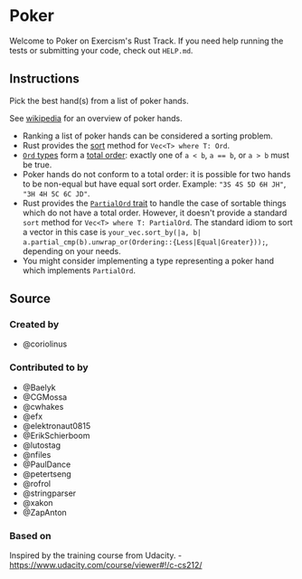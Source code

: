 # Poker

Welcome to Poker on Exercism's Rust Track.
If you need help running the tests or submitting your code, check out `HELP.md`.

## Instructions

Pick the best hand(s) from a list of poker hands.

See [wikipedia](https://en.wikipedia.org/wiki/List_of_poker_hands) for an
overview of poker hands.

- Ranking a list of poker hands can be considered a sorting problem.
- Rust provides the [sort](https://doc.rust-lang.org/std/vec/struct.Vec.html#method.sort) method for `Vec<T> where T: Ord`.
- [`Ord` types](https://doc.rust-lang.org/std/cmp/trait.Ord.html) form a [total order](https://en.wikipedia.org/wiki/Total_order): exactly one of `a < b`, `a == b`, or `a > b` must be true.
- Poker hands do not conform to a total order: it is possible for two hands to be non-equal but have equal sort order. Example: `"3S 4S 5D 6H JH"`, `"3H 4H 5C 6C JD"`.
- Rust provides the [`PartialOrd` trait](https://doc.rust-lang.org/std/cmp/trait.PartialOrd.html) to handle the case of sortable things which do not have a total order. However, it doesn't provide a standard `sort` method for `Vec<T> where T: PartialOrd`. The standard idiom to sort a vector in this case is `your_vec.sort_by(|a, b| a.partial_cmp(b).unwrap_or(Ordering::{Less|Equal|Greater}));`, depending on your needs.
- You might consider implementing a type representing a poker hand which implements `PartialOrd`.

## Source

### Created by

- @coriolinus

### Contributed to by

- @Baelyk
- @CGMossa
- @cwhakes
- @efx
- @elektronaut0815
- @ErikSchierboom
- @lutostag
- @nfiles
- @PaulDance
- @petertseng
- @rofrol
- @stringparser
- @xakon
- @ZapAnton

### Based on

Inspired by the training course from Udacity. - https://www.udacity.com/course/viewer#!/c-cs212/